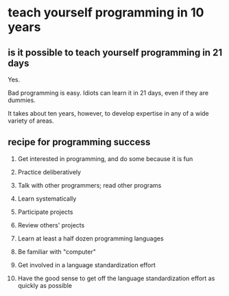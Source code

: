 # teach yourself programming in 10 years

## is it possible to teach yourself programming in 21 days

Yes.

Bad programming is easy. Idiots can learn it in 21 days, even if they are dummies.

It takes about ten years, however, to develop expertise in any of a wide variety of areas.

## recipe for programming success

1. Get interested in programming, and do some because it is fun

2. Practice deliberatively

3. Talk with other programmers; read other programs

4. Learn systematically

5. Participate projects

6. Review others' projects

7. Learn at least a half dozen programming languages

8. Be familiar with "computer"

9. Get involved in a language standardization effort

10. Have the good sense to get off the language standardization effort as quickly as possible
